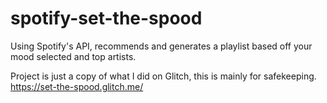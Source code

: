 # spotify-set-the-spood
Using Spotify's API, recommends and generates a playlist based off your mood selected and top artists.

Project is just a copy of what I did on Glitch, this is mainly for safekeeping.
https://set-the-spood.glitch.me/
